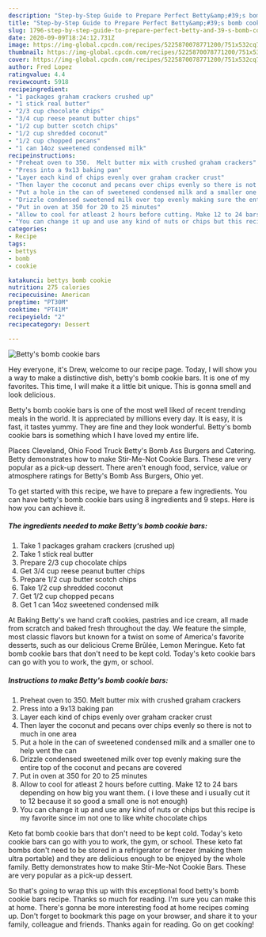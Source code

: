 ```yaml
---
description: "Step-by-Step Guide to Prepare Perfect Betty&amp;#39;s bomb cookie bars"
title: "Step-by-Step Guide to Prepare Perfect Betty&amp;#39;s bomb cookie bars"
slug: 1796-step-by-step-guide-to-prepare-perfect-betty-and-39-s-bomb-cookie-bars
date: 2020-09-09T18:24:12.731Z
image: https://img-global.cpcdn.com/recipes/5225870078771200/751x532cq70/bettys-bomb-cookie-bars-recipe-main-photo.jpg
thumbnail: https://img-global.cpcdn.com/recipes/5225870078771200/751x532cq70/bettys-bomb-cookie-bars-recipe-main-photo.jpg
cover: https://img-global.cpcdn.com/recipes/5225870078771200/751x532cq70/bettys-bomb-cookie-bars-recipe-main-photo.jpg
author: Fred Lopez
ratingvalue: 4.4
reviewcount: 5918
recipeingredient:
- "1 packages graham crackers crushed up"
- "1 stick real butter"
- "2/3 cup chocolate chips"
- "3/4 cup reese peanut butter chips"
- "1/2 cup butter scotch chips"
- "1/2 cup shredded coconut"
- "1/2 cup chopped pecans"
- "1 can 14oz sweetened condensed milk"
recipeinstructions:
- "Preheat oven to 350.  Melt butter mix with crushed graham crackers"
- "Press into a 9x13 baking pan"
- "Layer each kind of chips evenly over graham cracker crust"
- "Then layer the coconut and pecans over chips evenly so there is not to much in one area"
- "Put a hole in the can of sweetened condensed milk and a smaller one to help vent the can"
- "Drizzle condensed sweetened milk over top evenly making sure the entire top of the coconut and pecans are covered"
- "Put in oven at 350 for 20 to 25 minutes"
- "Allow to cool for atleast 2 hours before cutting. Make 12 to 24 bars depending on how big you want them. ( i love these and i usually cut it to 12 because it so good a small one is not enough)"
- "You can change it up and use any kind of nuts or chips but this recipe is my favorite since im not one to like white chocolate chips"
categories:
- Recipe
tags:
- bettys
- bomb
- cookie

katakunci: bettys bomb cookie 
nutrition: 275 calories
recipecuisine: American
preptime: "PT30M"
cooktime: "PT41M"
recipeyield: "2"
recipecategory: Dessert

---
```



![Betty&#39;s bomb cookie bars](https://img-global.cpcdn.com/recipes/5225870078771200/751x532cq70/bettys-bomb-cookie-bars-recipe-main-photo.jpg)

Hey everyone, it's Drew, welcome to our recipe page. Today, I will show you a way to make a distinctive dish, betty&#39;s bomb cookie bars. It is one of my favorites. This time, I will make it a little bit unique. This is gonna smell and look delicious.

Betty&#39;s bomb cookie bars is one of the most well liked of recent trending meals in the world. It is appreciated by millions every day. It is easy, it is fast, it tastes yummy. They are fine and they look wonderful. Betty&#39;s bomb cookie bars is something which I have loved my entire life.

Places Cleveland, Ohio Food Truck Betty&#39;s Bomb Ass Burgers and Catering. Betty demonstrates how to make Stir-Me-Not Cookie Bars. These are very popular as a pick-up dessert. There aren&#39;t enough food, service, value or atmosphere ratings for Betty&#39;s Bomb Ass Burgers, Ohio yet.


To get started with this recipe, we have to prepare a few ingredients. You can have betty&#39;s bomb cookie bars using 8 ingredients and 9 steps. Here is how you can achieve it.

<!--inarticleads1-->

##### The ingredients needed to make Betty&#39;s bomb cookie bars:

1. Take 1 packages graham crackers (crushed up)
1. Take 1 stick real butter
1. Prepare 2/3 cup chocolate chips
1. Get 3/4 cup reese peanut butter chips
1. Prepare 1/2 cup butter scotch chips
1. Take 1/2 cup shredded coconut
1. Get 1/2 cup chopped pecans
1. Get 1 can 14oz sweetened condensed milk


At Baking Betty&#39;s we hand craft cookies, pastries and ice cream, all made from scratch and baked fresh throughout the day. We feature the simple, most classic flavors but known for a twist on some of America&#39;s favorite desserts, such as our delicious Creme Brûlée, Lemon Meringue. Keto fat bomb cookie bars that don&#39;t need to be kept cold. Today&#39;s keto cookie bars can go with you to work, the gym, or school. 

<!--inarticleads2-->

##### Instructions to make Betty&#39;s bomb cookie bars:

1. Preheat oven to 350.  Melt butter mix with crushed graham crackers
1. Press into a 9x13 baking pan
1. Layer each kind of chips evenly over graham cracker crust
1. Then layer the coconut and pecans over chips evenly so there is not to much in one area
1. Put a hole in the can of sweetened condensed milk and a smaller one to help vent the can
1. Drizzle condensed sweetened milk over top evenly making sure the entire top of the coconut and pecans are covered
1. Put in oven at 350 for 20 to 25 minutes
1. Allow to cool for atleast 2 hours before cutting. Make 12 to 24 bars depending on how big you want them. ( i love these and i usually cut it to 12 because it so good a small one is not enough)
1. You can change it up and use any kind of nuts or chips but this recipe is my favorite since im not one to like white chocolate chips


Keto fat bomb cookie bars that don&#39;t need to be kept cold. Today&#39;s keto cookie bars can go with you to work, the gym, or school. These keto fat bombs don&#39;t need to be stored in a refrigerator or freezer (making them ultra portable) and they are delicious enough to be enjoyed by the whole family. Betty demonstrates how to make Stir-Me-Not Cookie Bars. These are very popular as a pick-up dessert. 

So that's going to wrap this up with this exceptional food betty&#39;s bomb cookie bars recipe. Thanks so much for reading. I'm sure you can make this at home. There's gonna be more interesting food at home recipes coming up. Don't forget to bookmark this page on your browser, and share it to your family, colleague and friends. Thanks again for reading. Go on get cooking!
